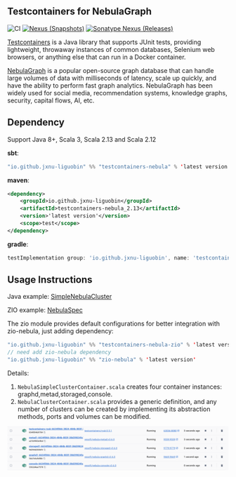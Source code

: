 Testcontainers for NebulaGraph
---

![CI][Badge-CI] [![Nexus (Snapshots)][Badge-Snapshots]][Link-Snapshots] [![Sonatype Nexus (Releases)][Badge-Release]][Link-Release]


[Badge-CI]: https://github.com/hjfruit/testcontainers-nebula/actions/workflows/scala.yml/badge.svg
[Badge-Snapshots]: https://img.shields.io/nexus/s/io.github.jxnu-liguobin/testcontainers-nebula_3?server=https%3A%2F%2Foss.sonatype.org
[Link-Snapshots]: https://oss.sonatype.org/content/repositories/snapshots/io/github/jxnu-liguobin/testcontainers-nebula_3/
[Link-Release]: https://index.scala-lang.org/jxnu-liguobin/testcontainers-nebula/testcontainers-nebula
[Badge-Release]: https://index.scala-lang.org/jxnu-liguobin/testcontainers-nebula/testcontainers-nebula/latest-by-scala-version.svg?platform=jvm


[Testcontainers](https://github.com/testcontainers/testcontainers-java)  is a Java library that supports JUnit tests, providing lightweight, throwaway instances of common databases, Selenium web browsers, or anything else that can run in a Docker container.

[NebulaGraph](https://github.com/vesoft-inc/nebula) is a popular open-source graph database that can handle large volumes of data with milliseconds of latency, scale up quickly, and have the ability to perform fast graph analytics. NebulaGraph has been widely used for social media, recommendation systems, knowledge graphs, security, capital flows, AI, etc.


## Dependency

Support Java 8+, Scala 3, Scala 2.13 and Scala 2.12

**sbt**:
```scala
"io.github.jxnu-liguobin" %% "testcontainers-nebula" % 'latest version'
```

**maven**:
```xml
<dependency>
    <groupId>io.github.jxnu-liguobin</groupId>
    <artifactId>testcontainers-nebula_2.13</artifactId>
    <version>'latest version'</version>
    <scope>test</scope>
</dependency>
```

**gradle**:
```groovy
testImplementation group: 'io.github.jxnu-liguobin', name: 'testcontainers-nebula_2.13', version: 'latest version'
```

## Usage Instructions

Java example: [SimpleNebulaCluster](./examples/src/main/java/testcontainers/containers/SimpleNebulaCluster.java)

ZIO example: [NebulaSpec](./zio/src/test/scala/testcontainers/containers/znebula/NebulaSpec.scala)

The zio module provides default configurations for better integration with zio-nebula, just adding dependency:
```scala
"io.github.jxnu-liguobin" %% "testcontainers-nebula-zio" % 'latest version'
// need add zio-nebula dependency 
"io.github.jxnu-liguobin" %% "zio-nebula" % 'latest version'
```

Details:

1. `NebulaSimpleClusterContainer.scala` creates four container instances: graphd,metad,storaged,console.
2. `NebulaClusterContainer.scala` provides a generic definition, and any number of clusters can be created by implementing its abstraction methods, ports and volumes can be modified.

![testcontainers_nebula](testcontainers_nebula.png)